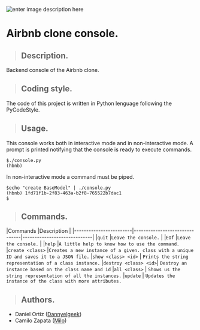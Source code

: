 ![enter image description here](https://cloudfront-us-east-1.images.arcpublishing.com/infobae/UEZCFF3XMJF3XHZX5YIM5D735E.jpeg)
# Airbnb clone console.

>## Description.
Backend console of the Airbnb clone.

>## Coding style.
The code of this project is written in Python lenguage following the PyCodeStyle.

>## Usage.
This console works both in interactive mode and in non-interactive mode. A prompt is printed notifying that the console is ready to execute commands.

	$./console.py
	(hbnb)

In non-interactive mode a command must be piped.

	$echo "create BaseModel" | ./console.py
	(hbnb) 1fd71f1b-2f83-463a-b2f8-765522b7dac1
	$

>## Commands.
|Commands                |Description                         |
|------------------------|-------------------------------|-----------------------------|
|`quit`                |`Leave the console.`            |
|`EOf`                 |`Leave the console.`            |
|`help`                |`A little help to know how to use the command.`
|`create <class>`      |`Creates a new instance of a given. class with a unique ID and saves it to a JSON file.`
|`show <class> <id>`   | `Prints the string representation of a class instance.`
|`destroy <class> <id>`| `Destroy an instance based on the class name and id`
|`all <class>`         | `Shows us the string representation of all the instances.`
|`update`              | `Updates the instance of the class with more attributes.` 

>## Authors.

 - Daniel Ortiz (<a href = "https://github.com/Dannyelgeek">Dannyelgeek<a>)
 - Camilo Zapata (<a href = "https://github.com/ZapataCamilo">Milo<a>)

